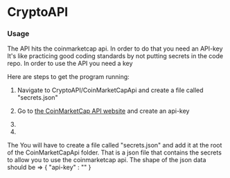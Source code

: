 # CryptoAPI


### Usage
The API hits the coinmarketcap api. 
In order to do that you need an API-key
It's like practicing good coding standards by not putting secrets in the code repo.
In order to use the API you need a key

Here are steps to get the program running:
1. Navigate to CryptoAPI/CoinMarketCapApi and create a file called "secrets.json"
1. Go to [the CoinMarketCap API website](https://coinmarketcap.com/api/) and create an api-key

2.
3. 
  The 
You will have to create a file called "secrets.json" and add it at the root of the CoinMarketCapApi folder. That is a json file that contains the secrets to allow you to use the coinmarketcap api. The shape of the json data should be => { "api-key" : "<this-is-your-secret-api-key>" }
